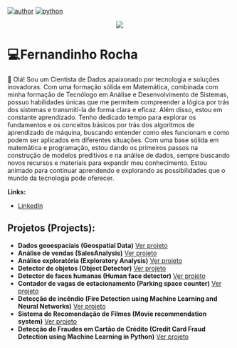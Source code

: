 

[![author](https://img.shields.io/badge/author-FernandinhoRocha-red.svg)](https://www.linkedin.com/in/fernandinho-rocha/)
[![python](https://img.shields.io/badge/python-3.12.0-blue.svg)](https://www.python.org/downloads/release/python-3120/)

<p align="center">
  <img src="banner.png" >
</p>

# 💻Fernandinho Rocha 

👋 Olá! Sou um Cientista de Dados apaixonado por tecnologia e soluções inovadoras. Com uma formação sólida em Matemática, combinada com minha formação de Tecnólogo em Análise e Desenvolvimento de Sistemas, possuo habilidades únicas que me permitem compreender a lógica por trás dos sistemas e transmiti-la de forma clara e eficaz. Além disso, estou em constante aprendizado. Tenho dedicado tempo para explorar os fundamentos e os conceitos básicos por trás dos algoritmos de aprendizado de máquina, buscando entender como eles funcionam e como podem ser aplicados em diferentes situações. Com uma base sólida em matemática e programação, estou dando os primeiros passos na construção de modelos preditivos e na análise de dados, sempre buscando novos recursos e materiais para expandir meu conhecimento. Estou animado para continuar aprendendo e explorando as possibilidades que o mundo da tecnologia pode oferecer.

**Links:**

* [LinkedIn](https://www.linkedin.com/in/fernandinho-rocha/)



## Projetos (Projects):

* **Dados geoespaciais (Geospatial Data)** [Ver projeto](https://github.com/Fernandinho937/Data-Science/tree/main/dados-geoespaciais)
* **Análise de vendas (SalesAnalysis)** [Ver projeto](https://github.com/Fernandinho937/Data-Science/tree/main/salesanalysis-dash)
* **Análise exploratória (Exploratory Analysis)** [Ver projeto](https://github.com/Fernandinho937/Data-Science/tree/main/Exploratory-Analysis)
* **Detector de objetos (Object Detector)** [Ver projeto](https://github.com/Fernandinho937/Data-Science/tree/main/detector_ssd_mobilenet)
* **Detector de faces humanas (Human face detector)** [Ver projeto](https://github.com/Fernandinho937/Data-Science/blob/main/Deteccao_de_faces.ipynb)
* **Contador de vagas de estacionamento (Parking space counter)** [Ver projeto](https://github.com/Fernandinho937/Data-Science/tree/main/Contador-Vagas-Estacionamento)
* **Detecção de incêndio (Fire Detection using Machine Learning and Neural Networks)** [Ver projeto](https://github.com/Fernandinho937/Data-Science/blob/main/deteccao-de-incendio/fire_detect.ipynb)
* **Sistema de Recomendação de Filmes (Movie recommendation system)** [Ver projeto](https://github.com/Fernandinho937/Data-Science/tree/main/Sistema-de-Recomendacao)
* **Detecção de Fraudes em Cartão de Crédito (Credit Card Fraud Detection using Machine Learning in Python)** [Ver projeto](https://github.com/Fernandinho937/Data-Science-II/tree/main/DeteccaoDeFraudeCC)
